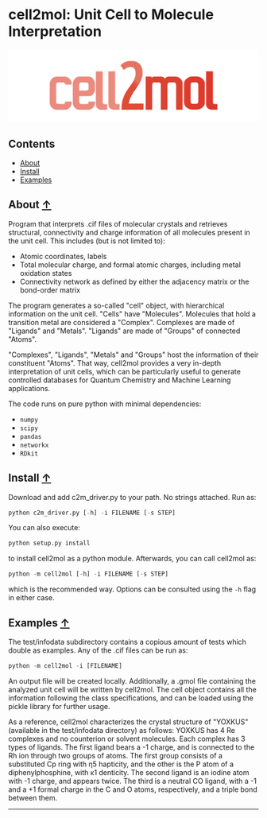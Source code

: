 cell2mol: Unit Cell to Molecule Interpretation
==============================================

![cell2mol logo](./images/cell2mol_logo.png)

## Contents
* [About](#about-)
* [Install](#install-)
* [Examples](#examples-)

## About [↑](#about)

Program that interprets .cif files of molecular crystals and retrieves structural, connectivity and charge information of all molecules present in the unit cell. This includes (but is not limited to):

- Atomic coordinates, labels
- Total molecular charge, and formal atomic charges, including metal oxidation states
- Connectivity network as defined by either the adjacency matrix or the bond-order matrix 

The program generates a so-called "cell" object, with hierarchical information on the unit cell. "Cells" have "Molecules". Molecules that hold a transition metal are considered a "Complex". Complexes are made of "Ligands" and "Metals". "Ligands" are made of "Groups" of connected "Atoms". 

"Complexes", "Ligands", "Metals" and "Groups" host the information of their constituent "Atoms". That way, cell2mol provides a very in-depth interpretation of unit cells, which can be particularly useful to generate controlled databases for Quantum Chemistry and Machine Learning applications. 

The code runs on pure python with minimal dependencies: 
- `numpy`
- `scipy`
- `pandas`
- `networkx`
- `RDkit` 

## Install [↑](#install)

Download and add c2m_driver.py to your path. No strings attached. Run as:

```python
python c2m_driver.py [-h] -i FILENAME [-s STEP]
```

You can also execute:

```python 
python setup.py install
```

to install cell2mol as a python module. Afterwards, you can call cell2mol as:

```python 
python -m cell2mol [-h] -i FILENAME [-s STEP]
```

which is the recommended way. Options can be consulted using the `-h` flag in either case.

## Examples [↑](#examples)

The test/infodata subdirectory contains a copious amount of tests which double as examples. Any of the .cif files can be run as:

```python
python -m cell2mol -i [FILENAME]
```

An output file will be created locally. Additionally, a .gmol file containing the analyzed unit cell will be written by cell2mol. The cell object contains all the information following the class specifications, and can be loaded using the pickle library for further usage.

As a reference, cell2mol characterizes the crystal structure of "YOXKUS" (available in the test/infodata directory) as follows: YOXKUS has 4 Re complexes and no counterion or solvent molecules. Each complex has 3 types of ligands. The first ligand bears a -1 charge, and is connected to the Rh ion through two groups of atoms. The first group consists of a substituted Cp ring with η5 hapticity, and the other is the P atom of a diphenylphosphine, with κ1 denticity. The second ligand is an iodine atom with -1 charge, and appears twice. The third is a neutral CO ligand, with a -1 and a +1 formal charge in the C and O atoms, respectively, and a triple bond between them.

---

